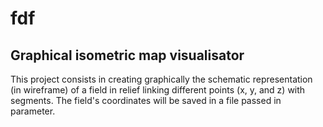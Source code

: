 # fdf
## Graphical isometric map visualisator
This project consists in creating graphically the schematic representation (in wireframe) of a field in relief linking different points (x, y, and z) with segments. The field's coordinates will be saved in a file passed in parameter.
